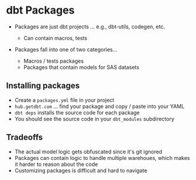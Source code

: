 # dbt Packages

* Packages are just dbt projects ... e.g., dbt-utils, codegen, etc.
  * Can contain macros, tests

* Packages fall into one of two categories...
  * Macros / tests packages
  * Packages that contain models for SAS datasets

## Installing packages

* Create a `packages.yml` file in your project
* `hub.getdbt.com` ... find your package and copy / paste into your YAML
* `dbt deps` installs the source code for each package
* You should see the source code in your `dbt_modules` subdirectory

## Tradeoffs

* The actual model logic gets obfuscated since it's git ignored
* Packages can contain logic to handle multiple warehoues, which makes it harder to reason about the code
* Customizing packages is difficult and hard to navigate